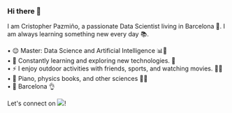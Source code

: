 ### Hi there 👋

I am Cristopher Pazmiño, a passionate Data Scientist living in Barcelona 🌆. I am always learning something new every day 📚.

• 😌 Master: Data Science and Artificial Intelligence 📊🔬  
• 🌱 Constantly learning and exploring new technologies. 🤖  
• ⚡ I enjoy outdoor activities with friends, sports, and watching movies. 🌄🏃  
• 🎹 Piano, physics books, and other sciences 🌌🔭  
• 📍 Barcelona 👌

Let's connect on [<img src="https://img.icons8.com/color/48/000000/linkedin.png"/>](https://www.linkedin.com/in/cristopherpazmi%C3%B1o/)!
